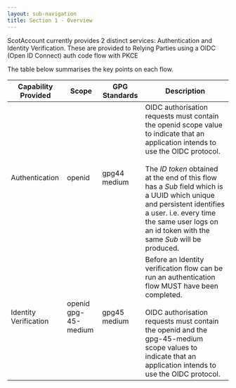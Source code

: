 ```yaml
---
layout: sub-navigation
title: Section 1 - Overview
---
```

ScotAccount currently provides 2 distinct services: Authentication and
Identity Verification. These are provided to Relying Parties using a
OIDC (Open ID Connect) auth code flow with PKCE

The table below summarises the key points on each flow.

| Capability Provided   | Scope                | GPG Standards   | Description |
|----------------------|----------------------|-----------------|-------------|
| Authentication       | openid               | gpg44 medium    | OIDC authorisation requests must contain the openid scope value to indicate that an application intends to use the OIDC protocol.<br><br>The *ID token* obtained at the end of this flow has a *Sub* field which is a UUID which unique and persistent identifies a user. i.e. every time the same user logs on an id token with the same *Sub* will be produced. |
| Identity Verification| openid<br>gpg-45-medium | gpg45 medium | Before an Identity verification flow can be run an authentication flow MUST have been completed.<br><br>OIDC authorisation requests must contain the openid and the gpg-45-medium scope values to indicate that an application intends to use the OIDC protocol. |